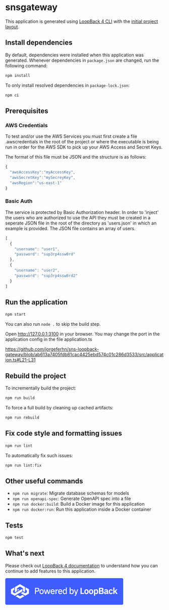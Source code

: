 # snsgateway

This application is generated using [LoopBack 4 CLI](https://loopback.io/doc/en/lb4/Command-line-interface.html) with the
[initial project layout](https://loopback.io/doc/en/lb4/Loopback-application-layout.html).

## Install dependencies

By default, dependencies were installed when this application was generated.
Whenever dependencies in `package.json` are changed, run the following command:

```sh
npm install
```

To only install resolved dependencies in `package-lock.json`:

```sh
npm ci
```

## Prerequisites

### AWS Credentials
To test and/or use the AWS Services you must first create a file .awscredentials in the root of the project or where the executable is being run in order for the AWS SDK to pick up your AWS Access and Secret Keys.

The format of this file must be JSON and the structure is as follows:

```javascript
{
  "awsAccessKey":"myAccessKey",
  "awsSecretKey":"mySecreyKey",
  "awsRegion":"us-east-1"
}
```

### Basic Auth
The service is protected by Basic Authorization header. In order to 'inject' the users who are authorized to use the API they must be created in a seperate JSON file in the root of the directory as 'users.json' in which an example is provided. The JSON file contains an array of users.

```javascript
[
  {
    "username": "user1",
    "password": "sup3rp4ssw0rd"
  },
  {
    "username": "user2",
    "password": "sup3rp4ssw0rd2"
  }
]
```

## Run the application

```sh
npm start
```

You can also run `node .` to skip the build step.

Open http://127.0.0.1:3100 in your browser. You may change the port in the application config in the file application.ts

https://github.com/jorgeferhn/sns-loopback-gateway/blob/ab613a7405fdb81cac4425ebd574c01c286d3533/src/application.ts#L21-L31

## Rebuild the project

To incrementally build the project:

```sh
npm run build
```

To force a full build by cleaning up cached artifacts:

```sh
npm run rebuild
```

## Fix code style and formatting issues

```sh
npm run lint
```

To automatically fix such issues:

```sh
npm run lint:fix
```

## Other useful commands

- `npm run migrate`: Migrate database schemas for models
- `npm run openapi-spec`: Generate OpenAPI spec into a file
- `npm run docker:build`: Build a Docker image for this application
- `npm run docker:run`: Run this application inside a Docker container

## Tests

```sh
npm test
```

## What's next

Please check out [LoopBack 4 documentation](https://loopback.io/doc/en/lb4/) to
understand how you can continue to add features to this application.

[![LoopBack](https://github.com/loopbackio/loopback-next/raw/master/docs/site/imgs/branding/Powered-by-LoopBack-Badge-(blue)-@2x.png)](http://loopback.io/)
